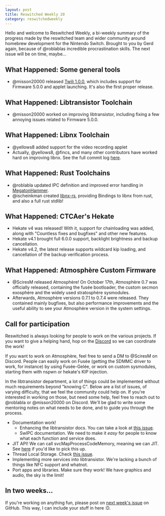 ```yaml
---
layout: post
title: Reswitched Weekly 20 
category: reswitchedweekly
---
```


Hello and welcome to Reswitched Weekly, a bi-weekly summary of the progress
made by the reswitched team and wider community around homebrew development for
the Nintendo Switch. Brought to you by Gerd again, because of @roblablas incredible procrastination skills. The next issue will be on time, maybe...

## What Happened: Some general tools

- @misson20000 released [Twili 1.0.0](https://github.com/misson20000/twili), which includes support for Firmware 5.0.0 and applet launching. It's also the first proper release.


## What Happened: Libtransistor Toolchain

- @misson20000 worked on improving libtransistor, including fixing a few annoying issues related to Firmware 5.0.0.

## What Happened: Libnx Toolchain

- @yellows8 added support for the video recording applet
- Actually, @yellows8, @fincs, and many other contributors have worked hard on improving libnx. See the full commit log [here](https://github.com/switchbrew/libnx/commits/master).

## What Happened: Rust Toolchains

- @roblabla updated IPC definition and improved error handling in [MegatonHammer](http://github.com/megatonhammer/megaton-hammer).
- @ischeinkman created [libnx-rs](https://github.com/ischeinkman/libnx-rs), providing Bindings to libnx from rust, and also a full rust stdlib!


## What Happened: CTCAer's Hekate

- Hekate v4 was released! With it, support for chainloading was added, along with "Countless fixes and bugfixes" and other new features.
- Hekate v4.1 brought full 6.0.0 support, backlight brightness and backup cancellation.
- Hekate v4.2, the latest release supports wildcard kip loading, and cancellation of the backup verification process.

## What Happened: Atmosphère Custom Firmware

- @SciresM released Atmosphère! On October 17th, Atmosphère 0.7 was officially released, containing the fusée bootloader, the custom secmon exosphère and the widely used stratosphère sysmodules.
- Afterwards, Atmosphère versions 0.7.1 to 0.7.4 were released. They contained mainly bugfixes, but also performance improvements and the useful ability to see your Atmosphère version in the system settings.

## Call for participation

Reswitched is always looking for people to work on the various projects. If you
want to give a helping hand, hop on the [Discord] so we can coordinate the work!

If you want to work on Atmosphère, feel free to send a DM to @SciresM on
Discord. People can easily work on Fusée (getting the SDMMC driver to work, for
instance) by using Fusée-Gelée, or work on custom sysmodules, starting them with
nspwn or hekate's KIP injection.

In the libtransistor department, a lot of things could be implemented without
much requirements beyond "knowing C". Below are a list of issues, of varying
difficulty, that we feel the community could help on. If you're interested in
working on those, but need some help, feel free to reach out to @roblabla or
@misson20000 on Discord. We'll be glad to write some mentoring notes on what
needs to be done, and to guide you through the process.

- Documentation work!
  - Enhancing the libtransistor docs. You can take a look at
	[this issue](https://github.com/reswitched/libtransistor/issues/89).
  - SwIPC documentation. We need to make it *easy* for people to know what each
	function and service does.
- JIT API! We can call svcMapProcessCodeMemory, meaning we can
  JIT. See [here](https://github.com/reswitched/libtransistor/issues/119) if
  you'd like to pick this up.
- Thread Local Storage. Check [this issue](https://github.com/reswitched/libtransistor/issues/91).
- Implementing more services into libtransistor. We're lacking a bunch of things
  like NFC support and whatnot.
- Port apps and libraries. Make sure they work! We have graphics and audio, the
  sky is the limit!

## In two weeks...

If you're working on anything fun, please post on [next week's issue] on GitHub.
This way, I can include your stuff in here :D.

[next week's issue]: https://github.com/ReswitchedWeekly/ReswitchedWeekly.github.io/issues/42
[Discord]: https://discordapp.com/invite/DThbZ7z

